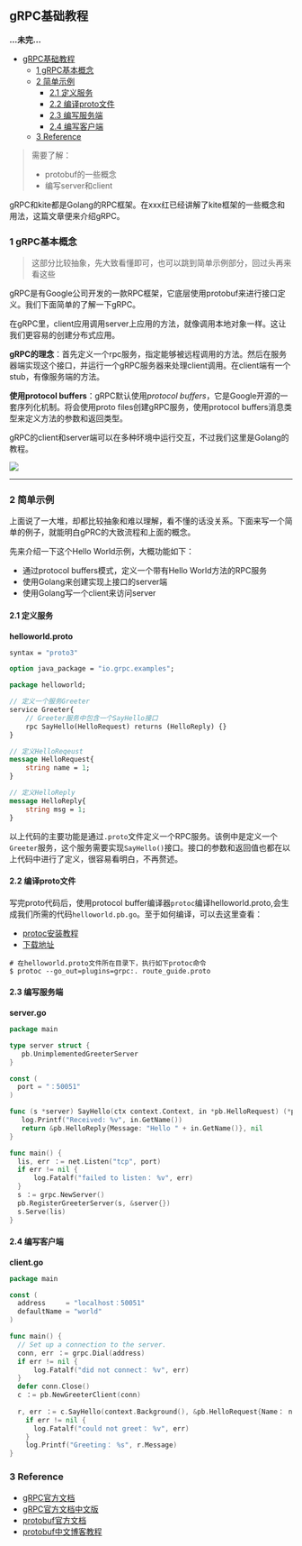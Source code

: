 
## gRPC基础教程
**...未完...**

- [gRPC基础教程](#grpc基础教程)
  - [1 gRPC基本概念](#1-grpc基本概念)
  - [2 简单示例](#2-简单示例)
    - [2.1 定义服务](#21-定义服务)
    - [2.2 编译proto文件](#22-编译proto文件)
    - [2.3 编写服务端](#23-编写服务端)
    - [2.4 编写客户端](#24-编写客户端)
  - [3 Reference](#3-reference)

> 需要了解：
>
> - protobuf的一些概念
> - 编写server和client

gRPC和kite都是Golang的RPC框架。在xxx红已经讲解了kite框架的一些概念和用法，这篇文章便来介绍gRPC。

### 1 gRPC基本概念
> 这部分比较抽象，先大致看懂即可，也可以跳到简单示例部分，回过头再来看这些

gRPC是有Google公司开发的一款RPC框架，它底层使用protobuf来进行接口定义。我们下面简单的了解一下gRPC。

在gRPC里，client应用调用server上应用的方法，就像调用本地对象一样。这让我们更容易的创建分布式应用。

**gRPC的理念**：首先定义一个rpc服务，指定能够被远程调用的方法。然后在服务器端实现这个接口，并运行一个gRPC服务器来处理client调用。在client端有一个stub，有像服务端的方法。

**使用protocol buffers**：gRPC默认使用*protocol buffers*，它是Google开源的一套序列化机制。将会使用proto files创建gRPC服务，使用protocol buffers消息类型来定义方法的参数和返回类型。

gRPC的client和server端可以在多种环境中运行交互，不过我们这里是Golang的教程。

<img src="http://www.grpc.io/img/grpc_concept_diagram_00.png">

---

### 2 简单示例

上面说了一大堆，却都比较抽象和难以理解，看不懂的话没关系。下面来写一个简单的例子，就能明白gPRC的大致流程和上面的概念。

先来介绍一下这个Hello World示例，大概功能如下：

- 通过protocol buffers模式，定义一个带有Hello World方法的RPC服务
- 使用Golang来创建实现上接口的server端
- 使用Golang写一个client来访问server

#### 2.1 定义服务

**helloworld.proto**

```protobuf
syntax = "proto3"

option java_package = "io.grpc.examples";

package helloworld;

// 定义一个服务Greeter
service Greeter{
	// Greeter服务中包含一个SayHello接口
	rpc SayHello(HelloRequest) returns (HelloReply) {}
}

// 定义HelloReqeust
message HelloRequest{
	string name = 1;
}

// 定义HelloReply
message HelloReply{
	string msg = 1;
}
```

以上代码的主要功能是通过`.proto`文件定义一个RPC服务。该例中是定义一个`Greeter`服务，这个服务需要实现`SayHello()`接口。接口的参数和返回值也都在以上代码中进行了定义，很容易看明白，不再赘述。

#### 2.2 编译proto文件

写完proto代码后，使用protocol buffer编译器`protoc`编译helloworld.proto,会生成我们所需的代码`helloworld.pb.go`。至于如何编译，可以去这里查看：

- [protoc安装教程](https://www.grpc.io/docs/quickstart/go/)
- [下载地址](https://github.com/google/protobuf/releases)

```shell
# 在helloworld.proto文件所在目录下，执行如下protoc命令
$ protoc --go_out=plugins=grpc:. route_guide.proto
```

#### 2.3 编写服务端

**server.go**

```go
package main

type server struct {
   pb.UnimplementedGreeterServer
}

const (
  port = "：50051"
)

func (s *server) SayHello(ctx context.Context, in *pb.HelloRequest) (*pb.HelloReply, error) {
   log.Printf("Received: %v", in.GetName())
   return &pb.HelloReply{Message: "Hello " + in.GetName()}, nil
}

func main() {
  lis, err ：= net.Listen("tcp", port)
  if err != nil {
      log.Fatalf("failed to listen： %v", err)
  }
  s ：= grpc.NewServer()
  pb.RegisterGreeterServer(s, &server{})
  s.Serve(lis)
}
```



#### 2.4 编写客户端

**client.go**

```go
package main

const (
  address     = "localhost：50051"
  defaultName = "world"
)

func main() {
  // Set up a connection to the server.
  conn, err ：= grpc.Dial(address)
  if err != nil {
      log.Fatalf("did not connect： %v", err)
  }
  defer conn.Close()
  c ：= pb.NewGreeterClient(conn)
	
  r, err ：= c.SayHello(context.Background(), &pb.HelloRequest{Name： name})
	if err != nil {
      log.Fatalf("could not greet： %v", err)
	}
	log.Printf("Greeting： %s", r.Message)
}
```



### 3 Reference 
- [gRPC官方文档](https://www.grpc.io/docs/)
- [gRPC官方文档中文版](http://grpc.mydoc.io/?v=10467&t=58008)
- [protobuf官方文档](https://developers.google.com/protocol-buffers/docs/proto3)
- [protobuf中文博客教程](https://colobu.com/2017/03/16/Protobuf3-language-guide/)
